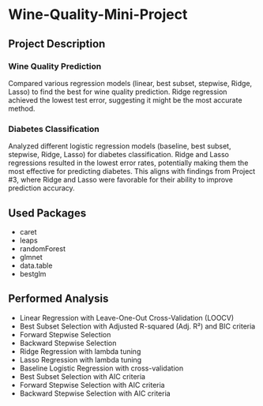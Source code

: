 # Wine-Quality-Mini-Project

## Project Description
### Wine Quality Prediction

Compared various regression models (linear, best subset, stepwise, Ridge, Lasso) to find the best for wine quality prediction.
Ridge regression achieved the lowest test error, suggesting it might be the most accurate method.

### Diabetes Classification

Analyzed different logistic regression models (baseline, best subset, stepwise, Ridge, Lasso) for diabetes classification.
Ridge and Lasso regressions resulted in the lowest error rates, potentially making them the most effective for predicting diabetes.
This aligns with findings from Project #3, where Ridge and Lasso were favorable for their ability to improve prediction accuracy.

## Used Packages
- caret
- leaps
- randomForest
- glmnet
- data.table
- bestglm

## Performed Analysis
- Linear Regression with Leave-One-Out Cross-Validation (LOOCV)
- Best Subset Selection with Adjusted R-squared (Adj. R²) and BIC criteria
- Forward Stepwise Selection
- Backward Stepwise Selection
- Ridge Regression with lambda tuning
- Lasso Regression with lambda tuning
- Baseline Logistic Regression with cross-validation
- Best Subset Selection with AIC criteria
- Forward Stepwise Selection with AIC criteria
- Backward Stepwise Selection with AIC criteria

